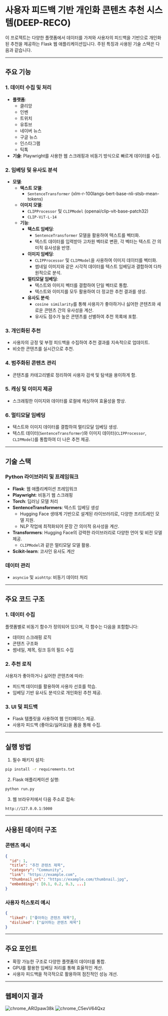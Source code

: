# 사용자 피드백 기반 개인화 콘텐츠 추천 시스템(DEEP-RECO)

이 프로젝트는 다양한 플랫폼에서 데이터를 가져와 사용자의 피드백을 기반으로 개인화된 추천을 제공하는 Flask 웹 애플리케이션입니다. 주된 특징과 사용된 기술 스택은 다음과 같습니다.

---

## 주요 기능

### 1. 데이터 수집 및 처리
- **플랫폼**: 
  - 클리앙
  - 인벤
  - 트위치
  - 유튜브
  - 네이버 뉴스
  - 구글 뉴스
  - 인스타그램
  - 틱톡
- **기술**: Playwright를 사용한 웹 스크래핑과 비동기 방식으로 빠르게 데이터를 수집.

### 2. 임베딩 및 유사도 분석
- **모델**:
  - **텍스트 모델**:
    - `SentenceTransformer` (xlm-r-100langs-bert-base-nli-stsb-mean-tokens)
  - **이미지 모델**:
    - `CLIPProcessor` 및 `CLIPModel` (openai/clip-vit-base-patch32)
    - `CLIP-ViT-L-14`
  - **기능**:
    - **텍스트 임베딩**: 
      - `SentenceTransformer` 모델을 활용하여 텍스트를 벡터화.
      - 텍스트 데이터를 입력받아 고차원 벡터로 변환, 각 벡터는 텍스트 간 의미적 유사성을 반영.
    - **이미지 임베딩**:
      - `CLIPProcessor` 및 `CLIPModel`을 사용하여 이미지 데이터를 벡터화.
      - 썸네일 이미지와 같은 시각적 데이터를 텍스트 임베딩과 결합하여 다차원적으로 분석.
    - **멀티모달 임베딩**:
      - 텍스트와 이미지 벡터를 결합하여 단일 벡터로 통합.
      - 텍스트와 이미지를 모두 활용하여 더 정교한 추천 결과를 생성.
    - **유사도 분석**:
      - `cosine similarity`를 통해 사용자가 좋아하거나 싫어한 콘텐츠와 새로운 콘텐츠 간의 유사성을 계산.
      - 유사도 점수가 높은 콘텐츠를 선별하여 추천 목록에 포함.

### 3. 개인화된 추천
- 사용자의 긍정 및 부정 피드백을 수집하여 추천 결과를 지속적으로 업데이트.
- 비슷한 콘텐츠를 실시간으로 추천.

### 4. 범주화된 콘텐츠 관리
- 콘텐츠를 카테고리별로 정리하여 사용자 검색 및 탐색을 용이하게 함.

### 5. 캐싱 및 이미지 제공
- 스크래핑한 이미지와 데이터를 로컬에 캐싱하여 효율성을 향상.

### 6. 멀티모달 임베딩
- 텍스트와 이미지 데이터를 결합하여 멀티모달 임베딩 생성.
- 텍스트 데이터(`SentenceTransformer`)와 이미지 데이터(`CLIPProcessor`, `CLIPModel`)를 통합하여 더 나은 추천 제공.

---

## 기술 스택

### Python 라이브러리 및 프레임워크
- **Flask**: 웹 애플리케이션 프레임워크
- **Playwright**: 비동기 웹 스크래핑
- **Torch**: 딥러닝 모델 처리
- **SentenceTransformers**: 텍스트 임베딩 생성
  - Hugging Face 생태계 기반으로 설계된 라이브러리로, 다양한 프리트레인 모델 지원.
  - NLP 작업에 최적화되어 문장 간 의미적 유사성을 계산.
- **Transformers**: Hugging Face의 강력한 라이브러리로 다양한 언어 및 비전 모델 제공.
  - `CLIPModel`과 같은 멀티모달 모델 활용.
- **Scikit-learn**: 코사인 유사도 계산

### 데이터 관리
- `asyncio` 및 `aiohttp`: 비동기 데이터 처리

---

## 주요 코드 구조

### 1. 데이터 수집
플랫폼별로 비동기 함수가 정의되어 있으며, 각 함수는 다음을 포함합니다:
- 데이터 스크래핑 로직
- 콘텐츠 구조화
- 썸네일, 제목, 링크 등의 필드 수집

### 2. 추천 로직
사용자가 좋아하거나 싫어한 콘텐츠에 따라:
- 피드백 데이터를 활용하여 사용자 선호를 학습.
- 임베딩 기반 유사도 분석으로 개인화된 추천 제공.

### 3. UI 및 피드백
- Flask 템플릿을 사용하여 웹 인터페이스 제공.
- 사용자 피드백 (좋아요/싫어요)을 폼을 통해 수집.

---

## 실행 방법

1. 필수 패키지 설치:
```bash
pip install -r requirements.txt
```

2. Flask 애플리케이션 실행:
```bash
python run.py
```

3. 웹 브라우저에서 다음 주소로 접속:
```
http://127.0.0.1:5000
```

---

## 사용된 데이터 구조

### 콘텐츠 예시
```json
{
  "id": 1,
  "title": "추천 콘텐츠 제목",
  "category": "Community",
  "link": "https://example.com",
  "thumbnail_url": "https://example.com/thumbnail.jpg",
  "embeddings": [0.1, 0.2, 0.3, ...]
}
```

### 사용자 히스토리 예시
```json
{
  "liked": ["좋아하는 콘텐츠 제목"],
  "disliked": ["싫어하는 콘텐츠 제목"]
}
```

---

## 주요 포인트
- 확장 가능한 구조로 다양한 플랫폼의 데이터를 통합.
- GPU를 활용한 임베딩 처리를 통해 효율적인 계산.
- 사용자 피드백을 적극적으로 활용하여 점진적인 성능 개선.

---

## 웹페이지 결과
![chrome_ARl2paw38k](https://github.com/user-attachments/assets/1e7bea71-2077-41cc-a6a7-9c7e4fbbdd4d)
![chrome_C5evV64Qxz](https://github.com/user-attachments/assets/1b70414d-83e6-4d26-84ad-ffe12cea0020)

